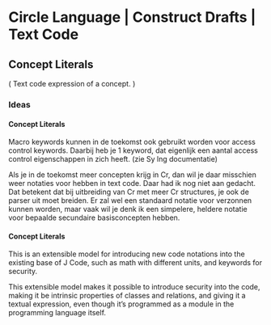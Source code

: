 ﻿Circle Language | Construct Drafts | Text Code
==============================================

Concept Literals
----------------

( Text code expression of a concept. )

### Ideas

#### Concept Literals

Macro keywords kunnen in de toekomst ook gebruikt worden voor access control keywords. Daarbij heb je 1 keyword, dat eigenlijk een aantal access control eigenschappen in zich heeft. (zie Sy lng documentatie)

Als je in de toekomst meer concepten krijg in Cr, dan wil je daar misschien weer notaties voor hebben in text code. Daar had ik nog niet aan gedacht. Dat betekent dat bij uitbreiding van Cr met meer Cr structures, je ook de parser uit moet breiden. Er zal wel een standaard notatie voor verzonnen kunnen worden, maar vaak wil je denk ik een simpelere, heldere notatie voor bepaalde secundaire basisconcepten hebben.

#### Concept Literals

This is an extensible model for introducing new code notations into the existing base of J Code, such as math with different units, and keywords for security.

This extensible model makes it possible to introduce security into the code, making it be intrinsic properties of classes and relations, and giving it a textual expression, even though it’s programmed as a module in the programming language itself.

